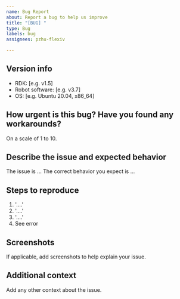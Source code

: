 ```yaml
---
name: Bug Report
about: Report a bug to help us improve
title: "[BUG] "
type: Bug
labels: bug
assignees: pzhu-flexiv

---
```


## Version info

- RDK: [e.g. v1.5]
- Robot software: [e.g. v3.7]
- OS: [e.g. Ubuntu 20.04, x86_64]

## How urgent is this bug? Have you found any workarounds?

On a scale of 1 to 10.

## Describe the issue and expected behavior

The issue is ...
The correct behavior you expect is  ...

## Steps to reproduce

1. '....'
2. '....'
3. '....'
4. See error

## Screenshots

If applicable, add screenshots to help explain your issue.

## Additional context

Add any other context about the issue.
